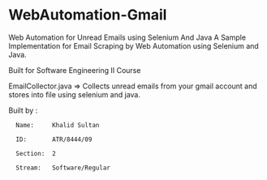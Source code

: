 # WebAutomation-Gmail
Web Automation for Unread Emails using Selenium And Java
A Sample Implementation for Email Scraping by Web Automation using Selenium and Java.

Built for Software Engineering II Course

EmailCollector.java => Collects unread emails from your gmail account and stores into file using selenium and java.

Built by :

      Name:     Khalid Sultan 

      ID:       ATR/8444/09

      Section:  2

      Stream:   Software/Regular
